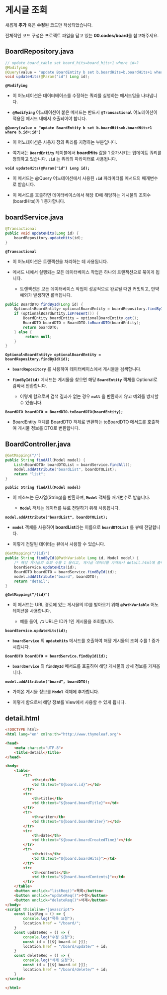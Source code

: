 # 게시글 조회
새롭게 **추가** 혹은 **수정**된 코드만 작성되었습니다.

전체적인 코드 구성은 프로젝트 파일을 담고 있는 **00.codes/board**를 참고해주세요.

## BoardRepository.java

```java
// update board_table set board_hits=board_hits+1 where id=?
@Modifying
@Query(value = "update BoardEntity b set b.boardHits=b.boardHits+1 where b.id=:id")
void updateHits(@Param("id") Long id);
```

**`@Modifying`**

- 이 어노테이션은 데이터베이스를 수정하는 쿼리를 실행하는 메서드임을 나타냅니다. 

- **`@Modifying`** 어노테이션이 붙은 메서드는 반드시 **`@Transactional`** 어노테이션이 적용된 메서드 내에서 호출되어야 합니다.

**`@Query(value = "update BoardEntity b set b.boardHits=b.boardHits+1 where b.id=:id")`**

- 이 어노테이션은 사용자 정의 쿼리를 지정하는 부분입니다. 

- 여기서는 **`BoardEntity`** 테이블에서 **boardHits** 값을 1 증가시키는 업데이트 쿼리를 정의하고 있습니다. **`:id`** 는 쿼리의 파라미터로 사용됩니다.

**`void updateHits(@Param("id") Long id);`**

- 이 메서드는 @Query 어노테이션에서 사용된 **`:id`** 파라미터를 메서드의 매개변수로 받습니다. 

- 이 메서드를 호출하면 데이터베이스에서 해당 ID에 해당하는 게시물의 조회수(boardHits)가 1 증가합니다.

## boardService.java

```java
@Transactional
public void updateHits(Long id) {
    boardRepository.updateHits(id);
}
```

**`@Transactional`**

- 이 어노테이션은 트랜잭션을 처리하는 데 사용됩니다. 

- 메서드 내에서 실행되는 모든 데이터베이스 작업은 하나의 트랜잭션으로 묶이게 됩니다. 
    
    - 트랜잭션은 모든 데이터베이스 작업이 성공적으로 완료될 때만 커밋되고, 만약 예외가 발생하면 롤백됩니다.

```java
public BoardDTO findById(Long id) {
    Optional<BoardEntity> optionalBoardEntity = boardRepository.findById(id);
    if (optionalBoardEntity.isPresent()) {
        BoardEntity boardEntity = optionalBoardEntity.get();
        BoardDTO boardDTO = BoardDTO.toBoardDTO(boardEntity);
        return boardDTO;
    } else {
         return null;
    }
}
```

**`Optional<BoardEntity> optionalBoardEntity = boardRepository.findById(id);`**

- **`boardRepository`** 를 사용하여 데이터베이스에서 게시물을 검색합니다. 

- **`findById(id)`** 메서드는 게시물을 찾으면 해당 **`BoardEntity`** 객체를 Optional로 감싸서 반환합니다. 

    - 이렇게 함으로써 검색 결과가 없는 경우 **`null`** 을 반환하지 않고 예외를 방지할 수 있습니다.

**`BoardDTO boardDTO = BoardDTO.toBoardDTO(boardEntity);`**

- BoardEntity 객체를 BoardDTO 객체로 변환하는 toBoardDTO 메서드를 호출하여 게시물 정보를 DTO로 변환합니다.

## BoardController.java

```java
@GetMapping("/")
public String findAll(Model model) {
    List<BoardDTO> boardDTOList = boardService.findAll();
    model.addAttribute("boardList", boardDTOList);
    return "list";
}
```

**`public String findAll(Model model)`**

- 이 메소드는 문자열(String)을 반환하며, **`Model`** 객체를 매개변수로 받습니다. 

    - **`Model`** 객체는 데이터를 뷰로 전달하기 위해 사용됩니다.

**`model.addAttribute("boardList", boardDTOList);`**

- **`model`** 객체를 사용하여 **boardList**라는 이름으로 **`boardDTOList`** 를 뷰에 전달합니다. 

- 이렇게 전달된 데이터는 뷰에서 사용할 수 있습니다.

```java
@GetMapping("/{id}")
public String findById(@PathVariable Long id, Model model) {
    /* 해당 게시글의 조회 수를 1 올리고, 게시글 데이터를 가져와서 detail.html에 출력 */
    boardService.updateHits(id);
    BoardDTO boardDTO = boardService.findById(id);
    model.addAttribute("board", boardDTO);
    return "detail";
}
```

**`@GetMapping("/{id}")`**

- 이 메서드는 URL 경로에 있는 게시물의 ID를 받아오기 위해 **`@PathVariable`** 어노테이션을 사용합니다. 

    - 예를 들어, **`/1`** URL은 ID가 1인 게시물을 조회합니다.

**`boardService.updateHits(id);`**

- **`boardService`** 의 **`updateHits`** 메서드를 호출하여 해당 게시물의 조회 수를 1 증가시킵니다.

**`BoardDTO boardDTO = boardService.findById(id);`**

- **`boardService`** 의 **`findById`** 메서드를 호출하여 해당 게시물의 상세 정보를 가져옵니다.

**`model.addAttribute("board", boardDTO);`**

- 가져온 게시물 정보를 **`Model`** 객체에 추가합니다. 

- 이렇게 함으로써 해당 정보를 View에서 사용할 수 있게 됩니다.

## detail.html

```html
<!DOCTYPE html>
<html lang="en" xmlns:th="http://www.thymeleaf.org">

<head>
    <meta charset="UTF-8">
    <title>detail</title>
</head>

<body>
    <table>
        <tr>
            <th>id</th>
            <td th:text="${board.id}"></td>
        </tr>
        <tr>
            <th>title</th>
            <td th:text="${board.boardTitle}"></td>
        </tr>
        <tr>
            <th>writer</th>
            <td th:text="${board.boardWriter}"></td>
        </tr>
        <tr>
            <th>date</th>
            <td th:text="${board.boardCreatedTime}"></td>
        </tr>
        <tr>
            <th>hits</th>
            <td th:text="${board.boardHits}"></td>
        </tr>
        <tr>
            <th>contents</th>
            <td th:text="${board.boardContents}"></td>
        </tr>
    </table>
    <button onclick="listReq()">목록</button>
    <button onclick="updateReq()">수정</button>
    <button onclick="deleteReq()">삭제</button>
</body>
<script th:inline="javascript">
    const listReq = () => {
        console.log("목록 요청");
        location.href = "/board/";
    }
    const updateReq = () => {
        console.log("수정 요청");
        const id = [[${ board.id }]];
        location.href = "/board/update/" + id;
    }
    const deleteReq = () => {
        console.log("삭제 요청");
        const id = [[${ board.id }]];
        location.href = "/board/delete/" + id;
    }
</script>

</html>
```